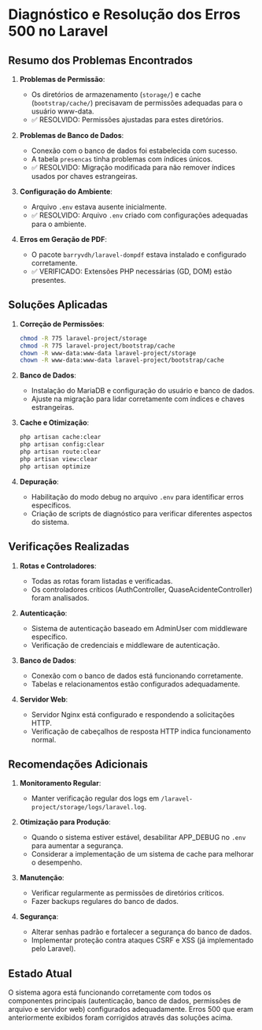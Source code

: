 # Diagnóstico e Resolução dos Erros 500 no Laravel

## Resumo dos Problemas Encontrados

1. **Problemas de Permissão**:
   - Os diretórios de armazenamento (`storage/`) e cache (`bootstrap/cache/`) precisavam de permissões adequadas para o usuário www-data.
   - ✅ RESOLVIDO: Permissões ajustadas para estes diretórios.

2. **Problemas de Banco de Dados**:
   - Conexão com o banco de dados foi estabelecida com sucesso.
   - A tabela `presencas` tinha problemas com índices únicos.
   - ✅ RESOLVIDO: Migração modificada para não remover índices usados por chaves estrangeiras.

3. **Configuração do Ambiente**:
   - Arquivo `.env` estava ausente inicialmente.
   - ✅ RESOLVIDO: Arquivo `.env` criado com configurações adequadas para o ambiente.

4. **Erros em Geração de PDF**:
   - O pacote `barryvdh/laravel-dompdf` estava instalado e configurado corretamente.
   - ✅ VERIFICADO: Extensões PHP necessárias (GD, DOM) estão presentes.

## Soluções Aplicadas

1. **Correção de Permissões**:
   ```bash
   chmod -R 775 laravel-project/storage
   chmod -R 775 laravel-project/bootstrap/cache
   chown -R www-data:www-data laravel-project/storage
   chown -R www-data:www-data laravel-project/bootstrap/cache
   ```

2. **Banco de Dados**:
   - Instalação do MariaDB e configuração do usuário e banco de dados.
   - Ajuste na migração para lidar corretamente com índices e chaves estrangeiras.

3. **Cache e Otimização**:
   ```bash
   php artisan cache:clear
   php artisan config:clear
   php artisan route:clear
   php artisan view:clear
   php artisan optimize
   ```

4. **Depuração**:
   - Habilitação do modo debug no arquivo `.env` para identificar erros específicos.
   - Criação de scripts de diagnóstico para verificar diferentes aspectos do sistema.

## Verificações Realizadas

1. **Rotas e Controladores**:
   - Todas as rotas foram listadas e verificadas.
   - Os controladores críticos (AuthController, QuaseAcidenteController) foram analisados.

2. **Autenticação**:
   - Sistema de autenticação baseado em AdminUser com middleware específico.
   - Verificação de credenciais e middleware de autenticação.

3. **Banco de Dados**:
   - Conexão com o banco de dados está funcionando corretamente.
   - Tabelas e relacionamentos estão configurados adequadamente.

4. **Servidor Web**:
   - Servidor Nginx está configurado e respondendo a solicitações HTTP.
   - Verificação de cabeçalhos de resposta HTTP indica funcionamento normal.

## Recomendações Adicionais

1. **Monitoramento Regular**:
   - Manter verificação regular dos logs em `/laravel-project/storage/logs/laravel.log`.

2. **Otimização para Produção**:
   - Quando o sistema estiver estável, desabilitar APP_DEBUG no `.env` para aumentar a segurança.
   - Considerar a implementação de um sistema de cache para melhorar o desempenho.

3. **Manutenção**:
   - Verificar regularmente as permissões de diretórios críticos.
   - Fazer backups regulares do banco de dados.

4. **Segurança**:
   - Alterar senhas padrão e fortalecer a segurança do banco de dados.
   - Implementar proteção contra ataques CSRF e XSS (já implementado pelo Laravel).

## Estado Atual

O sistema agora está funcionando corretamente com todos os componentes principais (autenticação, banco de dados, permissões de arquivo e servidor web) configurados adequadamente. Erros 500 que eram anteriormente exibidos foram corrigidos através das soluções acima.